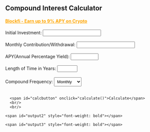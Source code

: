 <script src="{{ base.url | prepend: site.url }}/assets/js/calculator.js"></script>
<div class="calculator">
    <h2>Compound Interest Calculator</h2>
    <h4><a href="https://blockfi.mxuy67.net/Q7rqA" target="_'blank'" style="color: #ffa500 !important;">Blockfi - Earn up to 9% APY on Crypto</a></h4>
    <label>Initial Investment:</label>
    <input id="capital" type="number" oninput="javascript: if (this.value.length > this.maxLength) this.value = this.value.slice(0, this.maxLength);" maxlength = "128" onkeypress= "return isNumberKey(event)">
    <br/>
    <br/>
    <label>Monthly Contribution/Withdrawal:</label>
    <input id="contribution" type="number" oninput="javascript: if (this.value.length > this.maxLength) this.value = this.value.slice(0, this.maxLength);" maxlength = "128" onkeypress= "return allowNegativeNumber(event)">
    <br/>
    <br/>
    <label>APY(Annual Percentage Yield):</label>
    <input type="number" min="0" max="100" step="0.01" id="myPercent" oninput="javascript: if (this.value.length > this.maxLength) this.value = this.value.slice(0, this.maxLength);" maxlength = "128" onkeypress= "return isNumberKey(event)"/>
    <br/>
    <br/>
    <label>Length of Time in Years:</label>
    <input type="number" min="0" max="100" step="1" id="lengthoftime" oninput="javascript: if (this.value.length > this.maxLength) this.value = this.value.slice(0, this.maxLength);" maxlength = "128" onkeypress= "return isNumberKey(event)"/><span></span>
     <br/>
     <br/>
    <label for="compound">Compound Frequency:</label>
<select name="compound" id="compound" form="compoundform" style="padding: 5px;">
  <option value="weekly">Weekly</option>
  <option selected value="monthly">Monthly</option>
  <option value="quarterly">Quarterly</option>
  <option value="yearly">Yearly</option>
</select>
<br/>
<br/>



      <span id="calcbutton" onclick="calculate()">Calculate</span>
      <br/>
      <br/>
<div class="result">
    <span id="output" style="font-weight: bold"></span>

    <span id="output2" style="font-weight: bold"></span>

    <span id="output3" style="font-weight: bold"></span>
</div>
  </div>
